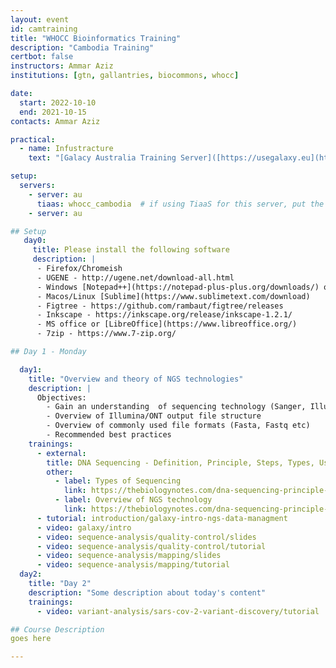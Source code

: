 ```yaml
---
layout: event
id: camtraining
title: "WHOCC Bioinformatics Training"
description: "Cambodia Training"
certbot: false
instructors: Ammar Aziz
institutions: [gtn, gallantries, biocommons, whocc]

date:
  start: 2022-10-10
  end: 2021-10-15
contacts: Ammar Aziz

practical:  
  - name: Infustracture
    text: "[Galacy Australia Training Server]([https://usegalaxy.eu](https://usegalaxy.org.au/join-training/whocc_cambodia))"

setup:
  servers:
    - server: au
      tiaas: whocc_cambodia  # if using TiaaS for this server, put the keyword here
    - server: au

## Setup
   day0:
     title: Please install the following software
     description: |
      - Firefox/Chromeish
      - UGENE - http://ugene.net/download-all.html
      - Windows [Notepad++](https://notepad-plus-plus.org/downloads/) or [Sublime](https://www.sublimetext.com/download/)
      - Macos/Linux [Sublime](https://www.sublimetext.com/download)
      - Figtree - https://github.com/rambaut/figtree/releases
      - Inkscape - https://inkscape.org/release/inkscape-1.2.1/
      - MS office or [LibreOffice](https://www.libreoffice.org/)
      - 7zip - https://www.7-zip.org/

## Day 1 - Monday

  day1:
    title: "Overview and theory of NGS technologies"
    description: |
      Objectives:
        - Gain an understanding  of sequencing technology (Sanger, Illumina, ONT)
        - Overview of Illumina/ONT output file structure
        - Overview of commonly used file formats (Fasta, Fastq etc)
        - Recommended best practices
    trainings:
      - external:
        title: DNA Sequencing - Definition, Principle, Steps, Types, Uses
        other:
          - label: Types of Sequencing
            link: https://thebiologynotes.com/dna-sequencing-principle-steps-types-uses/
          - label: Overview of NGS technology
            link: https://thebiologynotes.com/dna-sequencing-principle-steps-types-uses/
      - tutorial: introduction/galaxy-intro-ngs-data-managment
      - video: galaxy/intro
      - video: sequence-analysis/quality-control/slides
      - video: sequence-analysis/quality-control/tutorial
      - video: sequence-analysis/mapping/slides
      - video: sequence-analysis/mapping/tutorial
  day2:
    title: "Day 2"
    description: "Some description about today's content"
    trainings:
      - video: variant-analysis/sars-cov-2-variant-discovery/tutorial

## Course Description
goes here

---
```

